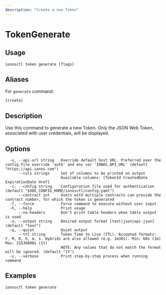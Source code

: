```yaml
---
description: "Create a new Token"
---
```


# TokenGenerate

## Usage

```text
ionosctl token generate [flags]
```

## Aliases

For `generate` command:

```text
[create]
```

## Description

Use this command to generate a new Token. Only the JSON Web Token, associated with user credentials, will be displayed.

## Options

```text
  -u, --api-url string   Override default host URL. Preferred over the config file override 'auth' and env var 'IONOS_API_URL' (default "https://api.ionos.com")
      --cols strings     Set of columns to be printed on output 
                         Available columns: [TokenId CreatedDate ExpirationDate Href]
  -c, --config string    Configuration file used for authentication (default "$XDG_CONFIG_HOME/ionosctl/config.yaml")
      --contract int     Users with multiple contracts can provide the contract number, for which the token is generated
  -f, --force            Force command to execute without user input
  -h, --help             Print usage
      --no-headers       Don't print table headers when table output is used
  -o, --output string    Desired output format [text|json|api-json] (default "text")
  -q, --quiet            Quiet output
      --ttl string       Token Time to Live (TTL). Accepted formats: Y, M, D, h, m, s. Hybrids are also allowed (e.g. 1m30s). Min: 60s (1m) Max: 31536000s (1Y)
                         NOTE: Any values that do not match the format will be ignored. (default "1Y")
  -v, --verbose          Print step-by-step process when running command
```

## Examples

```text
ionosctl token generate
```

